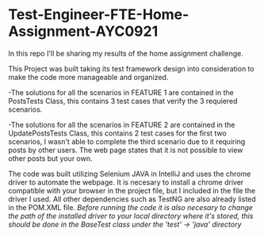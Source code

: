 # Test-Engineer-FTE-Home-Assignment-AYC0921
In this repo I'll be sharing my results of the home assignment challenge.

This Project was built taking its test framework design into consideration to make the code more manageable and organized. 

-The solutions for all the scenarios in FEATURE 1 are contained in the PostsTests Class, this contains 3 test cases that verify the 3 requiered scenarios.

-The solutions for all the scenarios in FEATURE 2 are contained in the UpdatePostsTests Class, this contains 2 test cases for the first two scenarios, 
I wasn't able to complete the third scenario due to it requiring posts by other users. The web page states that it is not possible to view other posts but your own.

The code was built utilizing Selenium JAVA in IntelliJ and uses the chrome driver to automate the webpage. It is necesary to install a chrome driver compatible with your browser in the project file, but I included in the file the driver I used.
All other dependencies such as TestNG are also already listed in the POM.XML file.
*Before running the code it is also necesary to change the path of the installed driver to your local directory where it's stored, this should be done in the BaseTest class under the 'test' -> 'java' directory* 
